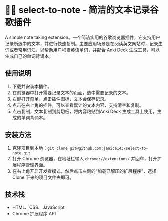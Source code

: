 
# 📝🔖 select-to-note - 简洁的文本记录谷歌插件

A simple note taking extension。一个简洁实用的谷歌浏览器插件，它支持用户记录所选中的文本，并进行快速复制。主要应用场景是在阅读英文网站时，记录生词或者常用词汇，以帮助用户积累英语单词，并配合 Anki Deck 生成工具，可以生成自己的单词背诵本。

## 使用说明

1. 下载并安装本插件。
2. 在浏览器中打开需要记录文本的页面，选中需要记录的文本。
3. 右键打开菜单，点击插件图标，文本会保存记录。
4. 点击在右上角的插件，可以查看累计的文本内容，支持清空和复制。
5. 点击复制，文本复制到剪切板，将内容粘贴到Anki Deck 生成工具上使用，生成的单词背诵本。

## 安装方法

1. 克隆项目到本地：`git clone git@github.com:janice143/select-to-note.git`
2. 打开 Chrome 浏览器，在地址栏输入 `chrome://extensions/` 并回车，打开扩展程序管理界面。
3. 在右上角开启开发者模式，然后点击左侧的“加载已解压的扩展程序”，选择 Clone 下来的项目文件夹即可。

## 技术栈

- HTML、CSS、JavaScript
- Chrome 扩展程序 API

